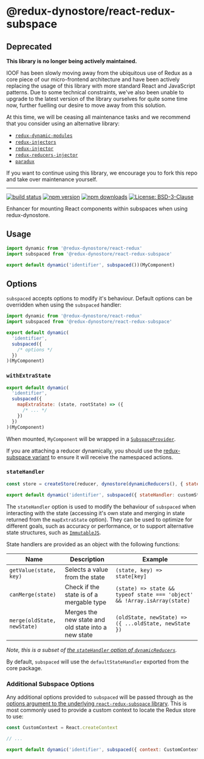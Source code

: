 # @redux-dynostore/react-redux-subspace

## Deprecated

**This library is no longer being actively maintained.**

IOOF has been slowly moving away from the ubiquitous use of Redux as a core piece of our micro-frontend architecture and have been actively replacing
the usage of this library with more standard React and JavaScript patterns.  Due to some technical constraints, we've also been unable to upgrade to
the latest version of the library ourselves for quite some time now, further fuelling our desire to move away from this solution.

At this time, we will be ceasing all maintenance tasks and we recommend that you consider using an alternative library:

* [`redux-dynamic-modules`](https://www.npmjs.com/package/redux-dynamic-modules)
* [`redux-injectors`](https://www.npmjs.com/package/redux-injectors)
* [`redux-injector`](https://www.npmjs.com/package/redux-injector)
* [`redux-reducers-injector`](https://www.npmjs.com/package/redux-reducers-injector)
* [`paradux`](https://www.npmjs.com/package/paradux)

If you want to continue using this library, we encourage you to fork this repo and take over maintenance yourself.

---

[![build status](https://img.shields.io/travis/ioof-holdings/redux-dynostore/master.svg?style=flat-square)](https://travis-ci.org/ioof-holdings/redux-dynostore)
[![npm version](https://img.shields.io/npm/v/@redux-dynostore/react-redux-subspace.svg?style=flat-square)](https://www.npmjs.com/package/@redux-dynostore/react-redux-subspace)
[![npm downloads](https://img.shields.io/npm/dm/@redux-dynostore/react-redux-subspace.svg?style=flat-square)](https://www.npmjs.com/package/@redux-dynostore/react-redux-subspace)
[![License: BSD-3-Clause](https://img.shields.io/npm/l/@redux-dynostore/react-redux-subspace.svg?style=flat-square)](/LICENSE.md)

Enhancer for mounting React components within subspaces when using redux-dynostore.

## Usage

```javascript
import dynamic from '@redux-dynostore/react-redux'
import subspaced from '@redux-dynostore/react-redux-subspace'

export default dynamic('identifier', subspaced())(MyComponent)
```

## Options

`subspaced` accepts options to modify it's behaviour. Default options can be overridden when using the `subspaced` handler:

```javascript
import dynamic from '@redux-dynostore/react-redux'
import subspaced from '@redux-dynostore/react-redux-subspace'

export default dynamic(
  'identifier',
  subspaced({
    /* options */
  })
)(MyComponent)
```

### `withExtraState`

```javascript
export default dynamic(
  'identifier',
  subspaced({
    mapExtraState: (state, rootState) => ({
      /* ... */
    })
  })
)(MyComponent)
```

When mounted, `MyComponent` will be wrapped in a [`SubspaceProvider`](https://ioof-holdings.github.io/redux-subspace/packages/react-redux-subspace/docs/api/SubspaceProvider.html).

If you are attaching a reducer dynamically, you should use the [redux-subspace variant](/packages/redux-dynostore-redux-subspace) to ensure it will receive the namespaced actions.

### `stateHandler`

```javascript
const store = createStore(reducer, dynostore(dynamicReducers(), { stateHandler: customStateHandler }))
```

```javascript
export default dynamic('identifier', subspaced({ stateHandler: customStateHandler }))(MyComponent)
```

The `stateHandler` option is used to modify the behaviour of `subspaced` when interacting with the state (accessing it's own state and merging in state returned from the `mapExtraState` option). They can be used to optimize for different goals, such as accuracy or performance, or to support alternative state structures, such as [`ImmutableJS`](<(http://facebook.github.io/immutable-js/docs/#/)>).

State handlers are provided as an object with the following functions:

| Name                        | Description                                         | Example                                                                  |
| --------------------------- | --------------------------------------------------- | ------------------------------------------------------------------------ |
| `getValue(state, key)`      | Selects a value from the state                      | `(state, key) => state[key]`                                             |
| `canMerge(state)`           | Check if the state is of a mergable type            | `(state) => state && typeof state === 'object' && !Array.isArray(state)` |
| `merge(oldState, newState)` | Merges the new state and old state into a new state | `(oldState, newState) => ({ ...oldState, newState })`                    |

_Note, this is a subset of [the `stateHandler` option of `dynamicReducers`](/packages/redux-dynostore-core#stateHandler)._

By default, `subspaced` will use the `defaultStateHandler` exported from the core package.

### Additional Subspace Options

Any additional options provided to `subspaced` will be passed through as the [options argument to the underlying `react-redux-subspace` library](https://ioof-holdings.github.io/redux-subspace/packages/react-redux-subspace/docs/api/subspaced.html#arguments).  This is most commonly used to provide a custom context to locate the Redux store to use:

```javascript
const CustomContext = React.createContext

// ...

export default dynamic('identifier', subspaced({ context: CustomContext }))(MyComponent)
```
